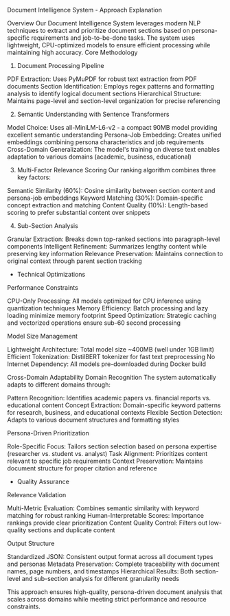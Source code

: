 Document Intelligence System - Approach Explanation

Overview
Our Document Intelligence System leverages modern NLP techniques to extract and prioritize document sections based on persona-specific requirements and job-to-be-done tasks. The system uses lightweight, CPU-optimized models to ensure efficient processing while maintaining high accuracy.
Core Methodology

1. Document Processing Pipeline

PDF Extraction: Uses PyMuPDF for robust text extraction from PDF documents
Section Identification: Employs regex patterns and formatting analysis to identify logical document sections
Hierarchical Structure: Maintains page-level and section-level organization for precise referencing

2. Semantic Understanding with Sentence Transformers

Model Choice: Uses all-MiniLM-L6-v2 - a compact 90MB model providing excellent semantic understanding
Persona-Job Embedding: Creates unified embeddings combining persona characteristics and job requirements
Cross-Domain Generalization: The model's training on diverse text enables adaptation to various domains (academic, business, educational)

3. Multi-Factor Relevance Scoring
Our ranking algorithm combines three key factors:

Semantic Similarity (60%): Cosine similarity between section content and persona-job embeddings
Keyword Matching (30%): Domain-specific concept extraction and matching
Content Quality (10%): Length-based scoring to prefer substantial content over snippets

4. Sub-Section Analysis

Granular Extraction: Breaks down top-ranked sections into paragraph-level components
Intelligent Refinement: Summarizes lengthy content while preserving key information
Relevance Preservation: Maintains connection to original context through parent section tracking


* Technical Optimizations


Performance Constraints

CPU-Only Processing: All models optimized for CPU inference using quantization techniques
Memory Efficiency: Batch processing and lazy loading minimize memory footprint
Speed Optimization: Strategic caching and vectorized operations ensure sub-60 second processing

Model Size Management

Lightweight Architecture: Total model size ~400MB (well under 1GB limit)
Efficient Tokenization: DistilBERT tokenizer for fast text preprocessing
No Internet Dependency: All models pre-downloaded during Docker build

Cross-Domain Adaptability
Domain Recognition
The system automatically adapts to different domains through:

Pattern Recognition: Identifies academic papers vs. financial reports vs. educational content
Concept Extraction: Domain-specific keyword patterns for research, business, and educational contexts
Flexible Section Detection: Adapts to various document structures and formatting styles

Persona-Driven Prioritization

Role-Specific Focus: Tailors section selection based on persona expertise (researcher vs. student vs. analyst)
Task Alignment: Prioritizes content relevant to specific job requirements
Context Preservation: Maintains document structure for proper citation and reference


* Quality Assurance


Relevance Validation

Multi-Metric Evaluation: Combines semantic similarity with keyword matching for robust ranking
Human-Interpretable Scores: Importance rankings provide clear prioritization
Content Quality Control: Filters out low-quality sections and duplicate content

Output Structure

Standardized JSON: Consistent output format across all document types and personas
Metadata Preservation: Complete traceability with document names, page numbers, and timestamps
Hierarchical Results: Both section-level and sub-section analysis for different granularity needs

This approach ensures high-quality, persona-driven document analysis that scales across domains while meeting strict performance and resource constraints.
